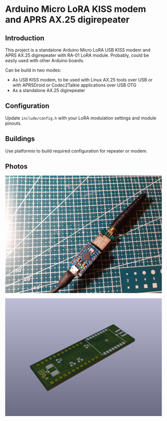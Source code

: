 # Arduino Micro LoRA KISS modem and APRS AX.25 digirepeater

## Introduction
This project is a standalone Arduino Micro LoRA USB KISS modem and APRS AX.25 digirepeater with RA-01 LoRA module. Probably, could be easily used with other Arduino boards.

Can be build in two modes:
- As USB KISS modem, to be used with Linux AX.25 tools over USB or with APRSDroid or Codec2Talkie applications over USB OTG
- As a standalone AX.25 digirepeater

## Configuration
Update `include/config.h` with your LoRA modulation settings and module pinouts.

## Buildings
Use platformio to build required configuration for repeater or modem.

## Photos
![Device](extras/images/digirepeater.jpg)

![Board](extras/images/board.jpg)

